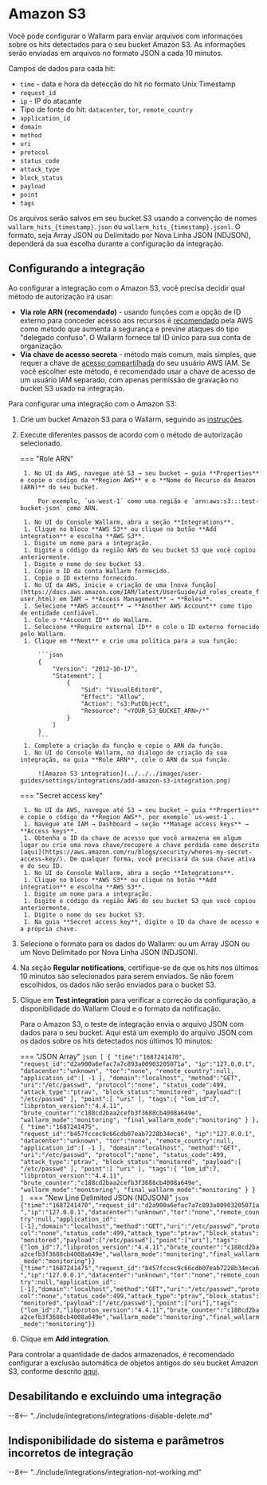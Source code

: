 # Amazon S3

Você pode configurar o Wallarm para enviar arquivos com informações sobre os hits detectados para o seu bucket Amazon S3. As informações serão enviadas em arquivos no formato JSON a cada 10 minutos.

Campos de dados para cada hit:

* `time` - data e hora da detecção do hit no formato Unix Timestamp
* `request_id`
* `ip` - IP do atacante
* Tipo de fonte do hit: `datacenter`, `tor`, `remote_country`
* `application_id`
* `domain`
* `method`
* `uri`
* `protocol`
* `status_code`
* `attack_type`
* `block_status`
* `payload`
* `point`
* `tags`

Os arquivos serão salvos em seu bucket S3 usando a convenção de nomes `wallarm_hits_{timestamp}.json` ou `wallarm_hits_{timestamp}.jsonl`. O formato, seja Array JSON ou Delimitado por Nova Linha JSON (NDJSON), dependerá da sua escolha durante a configuração da integração.

## Configurando a integração

Ao configurar a integração com o Amazon S3, você precisa decidir qual método de autorização irá usar:

* **Via role ARN (recomendado)** - usando funções com a opção de ID externo para conceder acesso aos recursos é [recomendado](https://docs.aws.amazon.com/IAM/latest/UserGuide/id_roles_create_for-user_externalid.html?icmpid=docs_iam_console) pela AWS como método que aumenta a segurança e previne ataques do tipo "delegado confuso". O Wallarm fornece tal ID único para sua conta de organização.
* **Via chave de acesso secreta** - método mais comum, mais simples, que requer a chave de [acesso compartilhada](https://docs.aws.amazon.com/powershell/latest/userguide/pstools-appendix-sign-up.html) do seu usuário AWS IAM. Se você escolher este método, é recomendado usar a chave de acesso de um usuário IAM separado, com apenas permissão de gravação no bucket S3 usado na integração.

Para configurar uma integração com o Amazon S3:

1. Crie um bucket Amazon S3 para o Wallarm, seguindo as [instruções](https://docs.aws.amazon.com/AmazonS3/latest/userguide/GetStartedWithS3.html).
1. Execute diferentes passos de acordo com o método de autorização selecionado.

    === "Role ARN"

        1. No UI da AWS, navegue até S3 → seu bucket → guia **Properties** e copie o código da **Region AWS** e o **Nome do Recurso da Amazon (ARN)** do seu bucket.

            Por exemplo, `us-west-1` como uma região e `arn:aws:s3:::test-bucket-json` como ARN.

        1. No UI do Console Wallarm, abra a seção **Integrations**.
        1. Clique no bloco **AWS S3** ou clique no botão **Add integration** e escolha **AWS S3**.
        1. Digite um nome para a integração.
        1. Digite o código da região AWS do seu bucket S3 que você copiou anteriormente.
        1. Digite o nome do seu bucket S3.
        1. Copie o ID da conta Wallarm fornecido.
        1. Copie o ID externo fornecido.
        1. No UI da AWS, inicie a criação de uma [nova função](https://docs.aws.amazon.com/IAM/latest/UserGuide/id_roles_create_for-user.html) em IAM → **Access Management** → **Roles**.
        1. Selecione **AWS account** → **Another AWS Account** como tipo de entidade confiável.
        1. Cole o **Account ID** do Wallarm.
        1. Selecione **Require external ID** e cole o ID externo fornecido pelo Wallarm.
        1. Clique em **Next** e crie uma política para a sua função:

            ```json
            {
                "Version": "2012-10-17",
                "Statement": [
                    {
                        "Sid": "VisualEditor0",
                        "Effect": "Allow",
                        "Action": "s3:PutObject",
                        "Resource": "<YOUR_S3_BUCKET_ARN>/*"
                    }
                ]
            }
            ```
        1. Complete a criação da função e copie o ARN da função.
        1. No UI do Console Wallarm, no diálogo de criação da sua integração, na guia **Role ARN**, cole o ARN da sua função.

            ![Amazon S3 integration](../../../images/user-guides/settings/integrations/add-amazon-s3-integration.png)

    === "Secret access key"

        1. No UI da AWS, navegue até S3 → seu bucket → guia **Properties** e copie o código da **Region AWS**, por exemplo` us-west-1`.
        1. Navegue até IAM → Dashboard → seção **Manage access keys** → **Access keys**.
        1. Obtenha o ID da chave de acesso que você armazena em algum lugar ou crie uma nova chave/recupere a chave perdida como descrito [aqui](https://aws.amazon.com/ru/blogs/security/wheres-my-secret-access-key/). De qualquer forma, você precisará da sua chave ativa e do seu ID.
        1. No UI do Console Wallarm, abra a seção **Integrations**.
        1. Clique no bloco **AWS S3** ou clique no botão **Add integration** e escolha **AWS S3**.
        1. Digite um nome para a integração.
        1. Digite o código da região AWS do seu bucket S3 que você copiou anteriormente.
        1. Digite o nome do seu bucket S3.
        1. Na guia **Secret access key**, digite o ID da chave de acesso e a própria chave.

1. Selecione o formato para os dados do Wallarm: ou um Array JSON ou um Novo Delimitado por Nova Linha JSON (NDJSON).
1. Na seção **Regular notifications**, certifique-se de que os hits nos últimos 10 minutos são selecionados para serem enviados. Se não forem escolhidos, os dados não serão enviados para o bucket S3.
1. Clique em **Test integration** para verificar a correção da configuração, a disponibilidade do Wallarm Cloud e o formato da notificação.

    Para o Amazon S3, o teste de integração envia o arquivo JSON com dados para o seu bucket. Aqui está um exemplo do arquivo JSON com os dados sobre os hits detectados nos últimos 10 minutos:

    === "JSON Array"
        ```json
        [
        {
            "time":"1687241470",
            "request_id":"d2a900a6efac7a7c893a00903205071a",
            "ip":"127.0.0.1",
            "datacenter":"unknown",
            "tor":"none",
            "remote_country":null,
            "application_id":[
                -1
            ],
            "domain":"localhost",
            "method":"GET",
            "uri":"/etc/passwd",
            "protocol":"none",
            "status_code":499,
            "attack_type":"ptrav",
            "block_status":"monitored",
            "payload":[
                "/etc/passwd"
            ],
            "point":[
                "uri"
            ],
            "tags":{
                "lom_id":7,
                "libproton_version":"4.4.11",
                "brute_counter":"c188cd2baa2cefb3f3688cb4008a649e",
                "wallarm_mode":"monitoring",
                "final_wallarm_mode":"monitoring"
            }
        },
        {
            "time":"1687241475",
            "request_id":"b457fccec9c66cdb07eab7228b34eca6",
            "ip":"127.0.0.1",
            "datacenter":"unknown",
            "tor":"none",
            "remote_country":null,
            "application_id":[
                -1
            ],
            "domain":"localhost",
            "method":"GET",
            "uri":"/etc/passwd",
            "protocol":"none",
            "status_code":499,
            "attack_type":"ptrav",
            "block_status":"monitored",
            "payload":[
                "/etc/passwd"
            ],
            "point":[
                "uri"
            ],
            "tags":{
                "lom_id":7,
                "libproton_version":"4.4.11",
                "brute_counter":"c188cd2baa2cefb3f3688cb4008a649e",
                "wallarm_mode":"monitoring",
                "final_wallarm_mode":"monitoring"
            }
        }
        ]
        ```
    === "New Line Delimited JSON (NDJSON)"
        ```json
        {"time":"1687241470","request_id":"d2a900a6efac7a7c893a00903205071a","ip":"127.0.0.1","datacenter":"unknown","tor":"none","remote_country":null,"application_id":[-1],"domain":"localhost","method":"GET","uri":"/etc/passwd","protocol":"none","status_code":499,"attack_type":"ptrav","block_status":"monitored","payload":["/etc/passwd"],"point":["uri"],"tags":{"lom_id":7,"libproton_version":"4.4.11","brute_counter":"c188cd2baa2cefb3f3688cb4008a649e","wallarm_mode":"monitoring","final_wallarm_mode":"monitoring"}}
        {"time":"1687241475","request_id":"b457fccec9c66cdb07eab7228b34eca6","ip":"127.0.0.1","datacenter":"unknown","tor":"none","remote_country":null,"application_id":[-1],"domain":"localhost","method":"GET","uri":"/etc/passwd","protocol":"none","status_code":499,"attack_type":"ptrav","block_status":"monitored","payload":["/etc/passwd"],"point":["uri"],"tags":{"lom_id":7,"libproton_version":"4.4.11","brute_counter":"c188cd2baa2cefb3f3688cb4008a649e","wallarm_mode":"monitoring","final_wallarm_mode":"monitoring"}}
        ```
1. Clique em **Add integration**.

Para controlar a quantidade de dados armazenados, é recomendado configurar a exclusão automática de objetos antigos do seu bucket Amazon S3, conforme descrito [aqui](https://docs.aws.amazon.com/AmazonS3/latest/userguide/object-lifecycle-mgmt.html).

## Desabilitando e excluindo uma integração

--8<-- "../include/integrations/integrations-disable-delete.md"

## Indisponibilidade do sistema e parâmetros incorretos de integração

--8<-- "../include/integrations/integration-not-working.md"